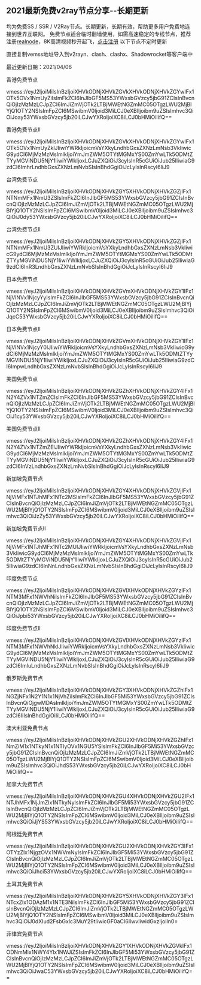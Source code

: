 ## 2021最新免费v2ray节点分享--长期更新

均为免费SS / SSR / V2Ray节点。长期更新，长期有效，帮助更多用户免费地连接到世界互联网。
免费节点适合临时翻墙使用，如需高速稳定的专线节点，推荐注册[realnode](https://user.realnode.co/#/register?code=c0tBDrSC)，8K高清视频秒开起飞，[点击注册](https://user.realnode.co/#/register?code=c0tBDrSC)
以下节点不定时更新

直接复制vemss地址导入到v2rayn、clash、clashx、Shadowrocket等客户端中

最近更新日期：2021/04/06

香港免费节点

vmess://eyJ2IjoiMiIsInBzIjoiXHVkODNjXHVkZGVkXHVkODNjXHVkZGYwIFx1OTk5OVx1NmUyZiIsImFkZCI6InJlbGF5MS53YWxsbGVzcy5jbG91ZCIsInBvcnQiOjIzMzMzLCJpZCI6ImJiZmVjOTk2LTBjMWEtNGZmMC05OTgzLWU2MjBlYjQ1OTY2NSIsImFpZCI6MSwibmV0Ijoid3MiLCJ0eXBlIjoibm9uZSIsImhvc3QiOiJoay53YWxsbGVzcy5jb20iLCJwYXRoIjoiXC8iLCJ0bHMiOiIifQ==

香港免费节点II

vmess://eyJ2IjoiMiIsInBzIjoiXHVkODNjXHVkZGVkXHVkODNjXHVkZGYwIFx1OTk5OVx1NmUyZklJIiwiYWRkIjoicmVsYXkyLndhbGxsZXNzLmNsb3VkIiwicG9ydCI6MjMzMzMsImlkIjoiYmJmZWM5OTYtMGMxYS00ZmYwLTk5ODMtZTYyMGViNDU5NjY1IiwiYWlkIjoxLCJuZXQiOiJ3cyIsInR5cGUiOiJub25lIiwiaG9zdCI6ImhrLndhbGxsZXNzLmNvbSIsInBhdGgiOiJcLyIsInRscyI6IiJ9

台湾免费节点

vmess://eyJ2IjoiMiIsInBzIjoiXHVkODNjXHVkZGY5XHVkODNjXHVkZGZjIFx1NTNmMFx1NmU3ZSIsImFkZCI6InJlbGF5MS53YWxsbGVzcy5jbG91ZCIsInBvcnQiOjIzMzMzLCJpZCI6ImJiZmVjOTk2LTBjMWEtNGZmMC05OTgzLWU2MjBlYjQ1OTY2NSIsImFpZCI6MSwibmV0Ijoid3MiLCJ0eXBlIjoibm9uZSIsImhvc3QiOiJ0dy53YWxsbGVzcy5jb20iLCJwYXRoIjoiXC8iLCJ0bHMiOiIifQ==

台湾免费节点II

vmess://eyJ2IjoiMiIsInBzIjoiXHVkODNjXHVkZGY5XHVkODNjXHVkZGZjIFx1NTNmMFx1NmU3ZUlJIiwiYWRkIjoicmVsYXkyLndhbGxsZXNzLmNsb3VkIiwicG9ydCI6MjMzMzMsImlkIjoiYmJmZWM5OTYtMGMxYS00ZmYwLTk5ODMtZTYyMGViNDU5NjY1IiwiYWlkIjoxLCJuZXQiOiJ3cyIsInR5cGUiOiJub25lIiwiaG9zdCI6InR3LndhbGxsZXNzLmNvbSIsInBhdGgiOiJcLyIsInRscyI6IiJ9

日本免费节点

vmess://eyJ2IjoiMiIsInBzIjoiXHVkODNjXHVkZGVmXHVkODNjXHVkZGY1IFx1NjVlNVx1NjcyYyIsImFkZCI6InJlbGF5MS53YWxsbGVzcy5jbG91ZCIsInBvcnQiOjIzMzMzLCJpZCI6ImJiZmVjOTk2LTBjMWEtNGZmMC05OTgzLWU2MjBlYjQ1OTY2NSIsImFpZCI6MSwibmV0Ijoid3MiLCJ0eXBlIjoibm9uZSIsImhvc3QiOiJqcC53YWxsbGVzcy5jb20iLCJwYXRoIjoiXC8iLCJ0bHMiOiIifQ==

日本免费节点II

vmess://eyJ2IjoiMiIsInBzIjoiXHVkODNjXHVkZGVmXHVkODNjXHVkZGY1IFx1NjVlNVx1NjcyY0lJIiwiYWRkIjoicmVsYXkyLndhbGxsZXNzLmNsb3VkIiwicG9ydCI6MjMzMzMsImlkIjoiYmJmZWM5OTYtMGMxYS00ZmYwLTk5ODMtZTYyMGViNDU5NjY1IiwiYWlkIjoxLCJuZXQiOiJ3cyIsInR5cGUiOiJub25lIiwiaG9zdCI6ImpwLndhbGxsZXNzLmNvbSIsInBhdGgiOiJcLyIsInRscyI6IiJ9

美国免费节点

vmess://eyJ2IjoiMiIsInBzIjoiXHVkODNjXHVkZGZhXHVkODNjXHVkZGY4IFx1N2Y4ZVx1NTZmZCIsImFkZCI6InJlbGF5MS53YWxsbGVzcy5jbG91ZCIsInBvcnQiOjIzMzMzLCJpZCI6ImJiZmVjOTk2LTBjMWEtNGZmMC05OTgzLWU2MjBlYjQ1OTY2NSIsImFpZCI6MSwibmV0Ijoid3MiLCJ0eXBlIjoibm9uZSIsImhvc3QiOiJ1cy53YWxsbGVzcy5jb20iLCJwYXRoIjoiXC8iLCJ0bHMiOiIifQ==

美国免费节点II

vmess://eyJ2IjoiMiIsInBzIjoiXHVkODNjXHVkZGZhXHVkODNjXHVkZGY4IFx1N2Y4ZVx1NTZmZElJIiwiYWRkIjoicmVsYXkyLndhbGxsZXNzLmNsb3VkIiwicG9ydCI6MjMzMzMsImlkIjoiYmJmZWM5OTYtMGMxYS00ZmYwLTk5ODMtZTYyMGViNDU5NjY1IiwiYWlkIjoxLCJuZXQiOiJ3cyIsInR5cGUiOiJub25lIiwiaG9zdCI6InVzLndhbGxsZXNzLmNvbSIsInBhdGgiOiJcLyIsInRscyI6IiJ9

新加坡免费节点

vmess://eyJ2IjoiMiIsInBzIjoiXHVkODNjXHVkZGY4XHVkODNjXHVkZGVjIFx1NjViMFx1NTJhMFx1NTc2MSIsImFkZCI6InJlbGF5MS53YWxsbGVzcy5jbG91ZCIsInBvcnQiOjIzMzMzLCJpZCI6ImJiZmVjOTk2LTBjMWEtNGZmMC05OTgzLWU2MjBlYjQ1OTY2NSIsImFpZCI6MSwibmV0Ijoid3MiLCJ0eXBlIjoibm9uZSIsImhvc3QiOiJzZy53YWxsbGVzcy5jb20iLCJwYXRoIjoiXC8iLCJ0bHMiOiIifQ==

新加坡免费节点II

vmess://eyJ2IjoiMiIsInBzIjoiXHVkODNjXHVkZGY4XHVkODNjXHVkZGVjIFx1NjViMFx1NTJhMFx1NTc2MUlJIiwiYWRkIjoicmVsYXkyLndhbGxsZXNzLmNsb3VkIiwicG9ydCI6MjMzMzMsImlkIjoiYmJmZWM5OTYtMGMxYS00ZmYwLTk5ODMtZTYyMGViNDU5NjY1IiwiYWlkIjoxLCJuZXQiOiJ3cyIsInR5cGUiOiJub25lIiwiaG9zdCI6InNnLndhbGxsZXNzLmNvbSIsInBhdGgiOiJcLyIsInRscyI6IiJ9

印度免费节点

vmess://eyJ2IjoiMiIsInBzIjoiXHVkODNjXHVkZGVlXHVkODNjXHVkZGYzIFx1NTM3MFx1NWVhNiIsImFkZCI6InJlbGF5MS53YWxsbGVzcy5jbG91ZCIsInBvcnQiOjIzMzMzLCJpZCI6ImJiZmVjOTk2LTBjMWEtNGZmMC05OTgzLWU2MjBlYjQ1OTY2NSIsImFpZCI6MSwibmV0Ijoid3MiLCJ0eXBlIjoibm9uZSIsImhvc3QiOiJpbi53YWxsbGVzcy5jb20iLCJwYXRoIjoiXC8iLCJ0bHMiOiIifQ==

印度免费节点II

vmess://eyJ2IjoiMiIsInBzIjoiXHVkODNjXHVkZGVlXHVkODNjXHVkZGYzIFx1NTM3MFx1NWVhNklJIiwiYWRkIjoicmVsYXkyLndhbGxsZXNzLmNsb3VkIiwicG9ydCI6MjMzMzMsImlkIjoiYmJmZWM5OTYtMGMxYS00ZmYwLTk5ODMtZTYyMGViNDU5NjY1IiwiYWlkIjoxLCJuZXQiOiJ3cyIsInR5cGUiOiJub25lIiwiaG9zdCI6ImluLndhbGxsZXNzLmNvbSIsInBhdGgiOiJcLyIsInRscyI6IiJ9

俄罗斯免费节点

vmess://eyJ2IjoiMiIsInBzIjoiXHVkODNjXHVkZGY3XHVkODNjXHVkZGZhIFx1NGZjNFx1N2Y1N1x1NjVhZiIsImFkZCI6InJlbGF5Mi53YWxsbGVzcy5jbG91ZCIsInBvcnQiOjgwMDAsImlkIjoiYmJmZWM5OTYtMGMxYS00ZmYwLTk5ODMtZTYyMGViNDU5NjY1IiwiYWlkIjoxLCJuZXQiOiJ3cyIsInR5cGUiOiJub25lIiwiaG9zdCI6IiIsInBhdGgiOiIiLCJ0bHMiOiIifQ==

澳大利亚免费节点

vmess://eyJ2IjoiMiIsInBzIjoiXHVkODNjXHVkZGU2XHVkODNjXHVkZGZhIFx1NmZiM1x1NTkyN1x1NTIyOVx1NGU5YSIsImFkZCI6InJlbGF5Mi53YWxsbGVzcy5jbG91ZCIsInBvcnQiOjIzMzMzLCJpZCI6ImJiZmVjOTk2LTBjMWEtNGZmMC05OTgzLWU2MjBlYjQ1OTY2NSIsImFpZCI6MSwibmV0Ijoid3MiLCJ0eXBlIjoibm9uZSIsImhvc3QiOiJhdS53YWxsbGVzcy5jb20iLCJwYXRoIjoiXC8iLCJ0bHMiOiIifQ==

加拿大免费节点

vmess://eyJ2IjoiMiIsInBzIjoiXHVkODNjXHVkZGU4XHVkODNjXHVkZGU2IFx1NTJhMFx1NjJmZlx1NTkyNyIsImFkZCI6InJlbGF5Mi53YWxsbGVzcy5jbG91ZCIsInBvcnQiOjIzMzMzLCJpZCI6ImJiZmVjOTk2LTBjMWEtNGZmMC05OTgzLWU2MjBlYjQ1OTY2NSIsImFpZCI6MSwibmV0Ijoid3MiLCJ0eXBlIjoibm9uZSIsImhvc3QiOiJjYS53YWxsbGVzcy5jb20iLCJwYXRoIjoiXC8iLCJ0bHMiOiIifQ==

阿根廷免费节点

vmess://eyJ2IjoiMiIsInBzIjoiXHVkODNjXHVkZGU2XHVkODNjXHVkZGY3IFx1OTYzZlx1NjgzOVx1NWVmNyIsImFkZCI6InJlbGF5Mi53YWxsbGVzcy5jbG91ZCIsInBvcnQiOjIzMzMzLCJpZCI6ImJiZmVjOTk2LTBjMWEtNGZmMC05OTgzLWU2MjBlYjQ1OTY2NSIsImFpZCI6MSwibmV0Ijoid3MiLCJ0eXBlIjoibm9uZSIsImhvc3QiOiJhci53YWxsbGVzcy5jb20iLCJwYXRoIjoiXC8iLCJ0bHMiOiIifQ==

土耳其免费节点

vmess://eyJ2IjoiMiIsInBzIjoiXHVkODNjXHVkZGY5XHVkODNjXHVkZGY3IFx1NTcxZlx1ODAzM1x1NTE3NiIsImFkZCI6InJlbGF5Mi53YWxsbGVzcy5jbG91ZCIsInBvcnQiOjIzMzMzLCJpZCI6ImJiZmVjOTk2LTBjMWEtNGZmMC05OTgzLWU2MjBlYjQ1OTY2NSIsImFpZCI6MSwibmV0Ijoid3MiLCJ0eXBlIjoibm9uZSIsImhvc3QiOiJ0dXIud2FsbGxlc3MuY29tIiwicGF0aCI6IlwvIiwidGxzIjoiIn0=

菲律宾免费节点

vmess://eyJ2IjoiMiIsInBzIjoiXHVkODNjXHVkZGY1XHVkODNjXHVkZGVkIFx1ODNmMlx1NWY4Ylx1NWJiZSIsImFkZCI6InJlbGF5Mi53YWxsbGVzcy5jbG91ZCIsInBvcnQiOjIzMzMzLCJpZCI6ImJiZmVjOTk2LTBjMWEtNGZmMC05OTgzLWU2MjBlYjQ1OTY2NSIsImFpZCI6MSwibmV0Ijoid3MiLCJ0eXBlIjoibm9uZSIsImhvc3QiOiJwaC53YWxsbGVzcy5jb20iLCJwYXRoIjoiXC8iLCJ0bHMiOiIifQ==
